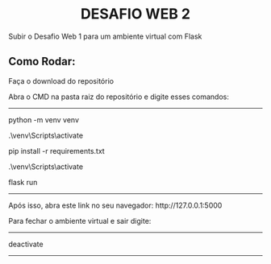<h1 align="center"> DESAFIO WEB 2 </h1> 

Subir o Desafio Web 1 para um ambiente virtual com Flask

## Como Rodar:
<p>Faça o download do repositório</p>
Abra o CMD na pasta raiz do repositório e digite esses comandos:
<hr>
<p>python -m venv venv</p>
<p>.\venv\Scripts\activate</p>
<p>pip install -r requirements.txt</p>
<p>.\venv\Scripts\activate</p>
<p>flask run</p>
<hr>
Após isso, abra este link no seu navegador: http://127.0.0.1:5000

Para fechar o ambiente virtual e sair digite:
<hr>
deactivate
<hr>
